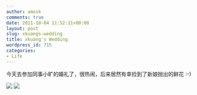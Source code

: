 ```yaml
---
author: amosk
comments: true
date: 2011-10-04 11:52:11+00:00
layout: post
slug: xkuangs-wedding
title: xkuang's Wedding
wordpress_id: 715
categories:
- Life
---
```


今天去参加同事小旷的婚礼了，很热闹，后来居然有幸捡到了新娘抛出的鲜花 :-)
<!-- more -->
![](http://amosk.info/blog/wp-content/uploads/2011/10/DSC_0055.jpg)
![](http://amosk.info/blog/wp-content/uploads/2011/10/DSC_0099.jpg)
